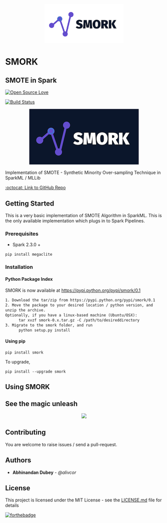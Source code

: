
<p align="center">
<img src="https://github.com/alivcor/SMORK/raw/master/static/smork_white_350.png" style="max-width:50%;"/>
</p>

# SMORK
## SMOTE in Spark

[![Open Source Love](https://badges.frapsoft.com/os/v1/open-source.png?v=103)](https://github.com/alivcor/SMORK)

[![Build Status](https://travis-ci.org/alivcor/megaclite.svg?branch=master)](https://travis-ci.org/alivcor/SMORK)

<p align="center">
<img src="https://github.com/alivcor/SMORK/raw/master/static/smork_350.png" />
</p>

Implementation of SMOTE - Synthetic Minority Over-sampling Technique in SparkML / MLLib

<a href="https://github.com/alivcor/SMORK">:octocat: Link to GitHub Repo</a>

## Getting Started

This is a very basic implementation of SMOTE Algorithm in SparkML. This is the only available implementation which plugs in to Spark Pipelines.


### Prerequisites

 - Spark 2.3.0 + 

```
pip install megaclite
```

### Installation



#### Python Package Index

SMORK is now available at https://pypi.python.org/pypi/smork/0.1



```
1. Download the tar/zip from https://pypi.python.org/pypi/smork/0.1
2. Move the package to your desired location / python version, and unzip the archive.
Optionally, if you have a linux-based machine (Ubuntu/OSX):
      tar xvzf smork-0.x.tar.gz -C /path/to/desireddirectory
3. Migrate to the smork folder, and run
      python setup.py install
```

#### Using pip

```
pip install smork
```

To upgrade,

```
pip install --upgrade smork
```


## Using SMORK




## See the magic unleash

<p align="center">
<img src="megaclite_demo.png" />
</p>


## Contributing

You are welcome to raise issues / send a pull-request.


## Authors

* **Abhinandan Dubey** - *@alivcor*

## License

This project is licensed under the MIT License - see the [LICENSE.md](LICENSE.md) file for details

[![forthebadge](http://forthebadge.com/images/badges/makes-people-smile.svg)](https://github.com/alivcor/SMORK/#)
